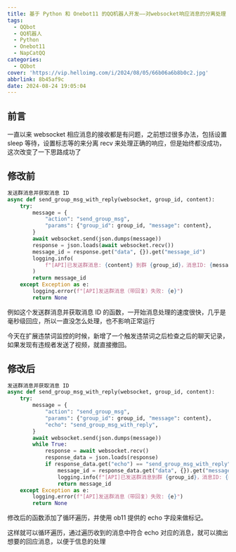 ```yaml
---
title: 基于 Python 和 Onebot11 的QQ机器人开发——对websocket响应消息的分离处理
tags:
  - QQbot
  - QQ机器人
  - Python
  - Onebot11
  - NapCatQQ
categories:
  - QQbot
cover: 'https://vip.helloimg.com/i/2024/08/05/66b06a6b8b0c2.jpg'
abbrlink: 8b45af9c
date: 2024-08-24 19:05:04
---
```


## 前言

一直以来 websocket 相应消息的接收都是有问题，之前想过很多办法，包括设置 sleep 等待，设置标志等的来分离 recv 来处理正确的响应，但是始终都没成功，这次改变了一下思路成功了

## 修改前

```python
发送群消息并获取消息 ID
async def send_group_msg_with_reply(websocket, group_id, content):
    try:
        message = {
            "action": "send_group_msg",
            "params": {"group_id": group_id, "message": content},
        }
        await websocket.send(json.dumps(message))
        response = json.loads(await websocket.recv())
        message_id = response.get("data", {}).get("message_id")
        logging.info(
            f"[API]已发送群消息: {content} 到群 {group_id}，消息ID: {message_id}"
        )
        return message_id
    except Exception as e:
        logging.error(f"[API]发送群消息（带回复）失败: {e}")
        return None
```

例如这个发送群消息并获取消息 ID 的函数，一开始消息处理的速度很快，几乎是毫秒级回应，所以一直没怎么处理，也不影响正常运行

今天在扩展违禁词监控的时候，新增了一个触发违禁词之后检查之后的聊天记录，如果发现有违规者发送了视频，就直接撤回。

## 修改后

```python
发送群消息并获取消息 ID
async def send_group_msg_with_reply(websocket, group_id, content):
    try:
        message = {
            "action": "send_group_msg",
            "params": {"group_id": group_id, "message": content},
            "echo": "send_group_msg_with_reply",
        }
        await websocket.send(json.dumps(message))
        while True:
            response = await websocket.recv()
            response_data = json.loads(response)
            if response_data.get("echo") == "send_group_msg_with_reply":
                message_id = response_data.get("data", {}).get("message_id")
                logging.info(f"[API]已发送群消息到群 {group_id}，消息ID: {message_id}")
                return message_id
    except Exception as e:
        logging.error(f"[API]发送群消息（带回复）失败: {e}")
        return None
```

修改后的函数添加了循环遍历，并使用 ob11 提供的 echo 字段来做标记。

这样就可以循环遍历，通过遍历收到的消息中符合 echo 对应的消息，就可以摘出想要的回应消息，以便于信息的处理
